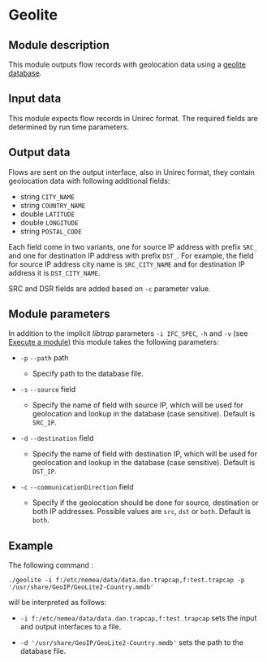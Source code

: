 # Geolite

## Module description

This module outputs flow records with geolocation data using a [geolite database](https://dev.maxmind.com/geoip/geolite2-free-geolocation-data/).

## Input data

This module expects flow records in Unirec format. The required fields
are determined by run time parameters.

## Output data

Flows are sent on the output interface, also in Unirec format, they
contain geolocation data with following additional fields:

* string `CITY_NAME`
* string `COUNTRY_NAME`
* double `LATITUDE`
* double `LONGITUDE`
* string `POSTAL_CODE`

Each field come in two variants, one for source IP address with prefix `SRC_` and one for
destination IP address with prefix `DST_`. For example, the field for source IP address city name is
`SRC_CITY_NAME` and for destination IP address it is `DST_CITY_NAME`.

SRC and DSR fields are added based on `-c` parameter value.

## Module parameters

In addition to the implicit *libtrap* parameters `-i IFC_SPEC`, `-h`
and `-v` (see [Execute a
module](https://github.com/CESNET/Nemea#try-out-nemea-modules)) this
module takes the following parameters:

* `-p` `--path` path

  * Specify path to the database file.

* `-s` `--source` field

  * Specify the name of field with source IP, which will be used for geolocation and lookup in the database (case sensitive). Default is `SRC_IP`.

* `-d` `--destination` field

  * Specify the name of field with destination IP, which will be used for geolocation and lookup in the database (case sensitive). Default is `DST_IP`.

* `-c` `--communicationDirection` field

  * Specify if the geolocation should be done for source, destination or both IP addresses. Possible
    values are `src`, `dst` or `both`. Default is `both`.

## Example
The following command :

`./geolite -i f:/etc/nemea/data/data.dan.trapcap,f:test.trapcap -p '/usr/share/GeoIP/GeoLite2-Country.mmdb'`

will be interpreted as follows:

* `-i f:/etc/nemea/data/data.dan.trapcap,f:test.trapcap`
  sets the input and output interfaces to a file.

* `-d '/usr/share/GeoIP/GeoLite2-Country.mmdb'` sets the path to the database file.
